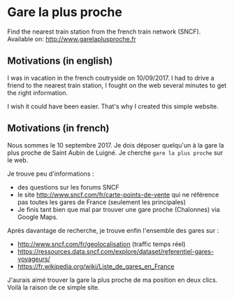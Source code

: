 # Gare la plus proche

Find the nearest train station from the french train network (SNCF).
Available on: http://www.garelaplusproche.fr


## Motivations (in english)

I was in vacation in the french coutryside on 10/09/2017. I had to drive a friend to the nearest train station, I fought on the web several minutes to get the right information. 

I wish it could have been easier. 
That's why I created this simple website.


## Motivations (in french)

Nous sommes le 10 septembre 2017. 
Je dois déposer quelqu'un à la gare la plus proche de Saint Aubin de Luigné. 
Je cherche `gare la plus proche` sur le web. 

Je trouve peu d'informations : 
- des questions sur les forums SNCF
- le site http://www.sncf.com/fr/carte-points-de-vente qui ne référence pas toutes les gares de France (seulement les principales)
- Je finis tant bien que mal par trouver une gare proche (Chalonnes) via Google Maps.

Après davantage de recherche, je trouve enfin l'ensemble des gares sur :
- http://www.sncf.com/fr/geolocalisation (traffic temps réel)
- https://ressources.data.sncf.com/explore/dataset/referentiel-gares-voyageurs/
- https://fr.wikipedia.org/wiki/Liste_de_gares_en_France

J'aurais aimé trouver la gare la plus proche de ma position en deux clics. 
Voilà la raison de ce simple site. 
